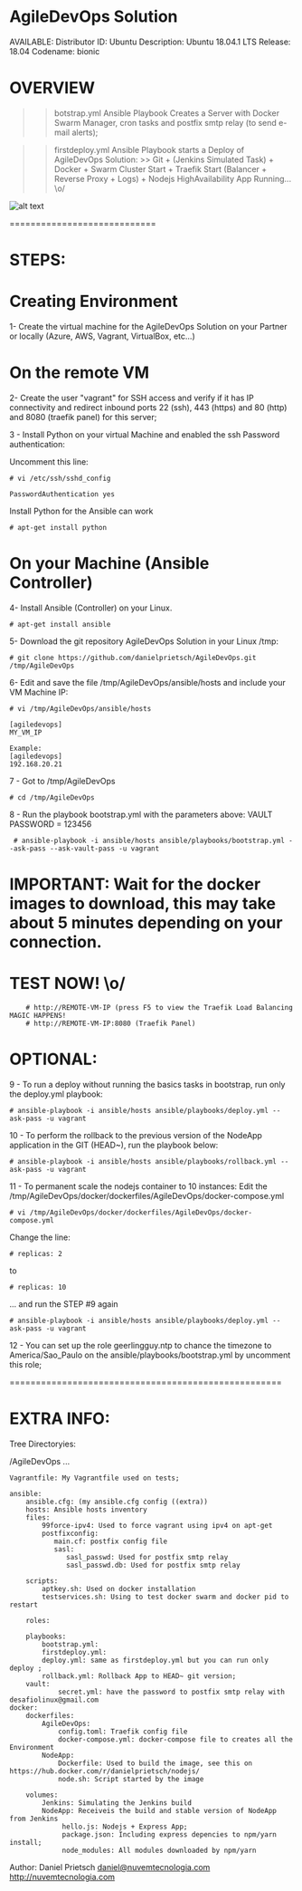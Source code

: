 # AgileDevOps Solution

AVAILABLE:
Distributor ID:	Ubuntu
Description:	Ubuntu 18.04.1 LTS
Release:	18.04
Codename:	bionic

# OVERVIEW

>> botstrap.yml Ansible Playbook Creates a Server with Docker Swarm Manager, cron tasks and postfix smtp relay (to send e-mail alerts);

>> firstdeploy.yml Ansible Playbook starts a Deploy of AgileDevOps Solution: >> Git + (Jenkins Simulated Task) + Docker + Swarm Cluster Start + Traefik Start (Balancer + Reverse Proxy + Logs) + Nodejs HighAvailability App Running... \o/

![alt text](https://raw.githubusercontent.com/danielprietsch/AgileDevOps/master/draw.png)


============================


# STEPS:

# Creating Environment

1- Create the virtual machine for the AgileDevOps Solution on your Partner or locally (Azure, AWS, Vagrant, VirtualBox, etc...)

# On the remote VM

2- Create the user "vagrant" for SSH access and verify if it has IP connectivity and redirect inbound ports 22 (ssh), 443 (https) and 80 (http) and 8080 (traefik panel) for this server;

3 - Install Python on your virtual Machine and enabled the ssh Password authentication:

Uncomment this line:

    # vi /etc/ssh/sshd_config
    
    PasswordAuthentication yes

Install Python for the Ansible can work

    # apt-get install python

# On your Machine (Ansible Controller)

4- Install Ansible (Controller) on your Linux.

    # apt-get install ansible
    
5- Download the git repository AgileDevOps Solution in your Linux /tmp:

    # git clone https://github.com/danielprietsch/AgileDevOps.git /tmp/AgileDevOps

6- Edit and save the file /tmp/AgileDevOps/ansible/hosts and include your VM Machine IP:

    # vi /tmp/AgileDevOps/ansible/hosts

    [agiledevops]
    MY_VM_IP

    Example:
    [agiledevops]
    192.168.20.21

7 - Got to /tmp/AgileDevOps

    # cd /tmp/AgileDevOps

8 - Run the playbook bootstrap.yml with the parameters above:
VAULT PASSWORD = 123456 

     # ansible-playbook -i ansible/hosts ansible/playbooks/bootstrap.yml --ask-pass --ask-vault-pass -u vagrant

# IMPORTANT: Wait for the docker images to download, this may take about 5 minutes depending on your connection.

# TEST NOW! \o/
        # http://REMOTE-VM-IP (press F5 to view the Traefik Load Balancing MAGIC HAPPENS!
        # http://REMOTE-VM-IP:8080 (Traefik Panel)


# OPTIONAL:

9 - To run a deploy without running the basics tasks in bootstrap, run only the deploy.yml playbook:

    # ansible-playbook -i ansible/hosts ansible/playbooks/deploy.yml --ask-pass -u vagrant

10 - To perform the rollback to the previous version of the NodeApp application in the GIT (HEAD~), run the playbook below:

    # ansible-playbook -i ansible/hosts ansible/playbooks/rollback.yml --ask-pass -u vagrant

11 - To permanent scale the nodejs container to 10 instances:
Edit the /tmp/AgileDevOps/docker/dockerfiles/AgileDevOps/docker-compose.yml

    # vi /tmp/AgileDevOps/docker/dockerfiles/AgileDevOps/docker-compose.yml

Change the line:

    # replicas: 2 
to

    # replicas: 10 
    
... and run the STEP #9 again
    
    # ansible-playbook -i ansible/hosts ansible/playbooks/deploy.yml --ask-pass -u vagrant

12 - You can set up the role  geerlingguy.ntp to chance the timezone to America/Sao_Paulo on the ansible/playbooks/bootstrap.yml by uncomment this role;

====================================================

# EXTRA INFO:
  
Tree Directoryies:

/AgileDevOps
...

    Vagrantfile: My Vagrantfile used on tests;

    ansible: 
        ansible.cfg: (my ansible.cfg config ((extra))
        hosts: Ansible hosts inventory 
        files:
            99force-ipv4: Used to force vagrant using ipv4 on apt-get
            postfixconfig:
               main.cf: postfix config file
               sasl:
                  sasl_passwd: Used for postfix smtp relay
                  sasl_passwd.db: Used for postfix smtp relay
                  
        scripts:
            aptkey.sh: Used on docker installation
            testservices.sh: Using to test docker swarm and docker pid to restart
        
        roles:
             
        playbooks:
            bootstrap.yml:
            firstdeploy.yml: 
            deploy.yml: same as firstdeploy.yml but you can run only deploy ;
            rollback.yml: Rollback App to HEAD~ git version;
        vault: 
                secret.yml: have the password to postfix smtp relay with desafiolinux@gmail.com
    docker:
        dockerfiles:
            AgileDevOps:
                config.toml: Traefik config file
                docker-compose.yml: docker-compose file to creates all the Environment
            NodeApp:
                Dockerfile: Used to build the image, see this on https://hub.docker.com/r/danielprietsch/nodejs/
                node.sh: Script started by the image
                
        volumes:
            Jenkins: Simulating the Jenkins build
            NodeApp: Receiveis the build and stable version of NodeApp from Jenkins
                 hello.js: Nodejs + Express App;
                 package.json: Including express depencies to npm/yarn install;
                 node_modules: All modules downloaded by npm/yarn
              
 Author: Daniel Prietsch
 daniel@nuvemtecnologia.com       
 http://nuvemtecnologia.com
 
